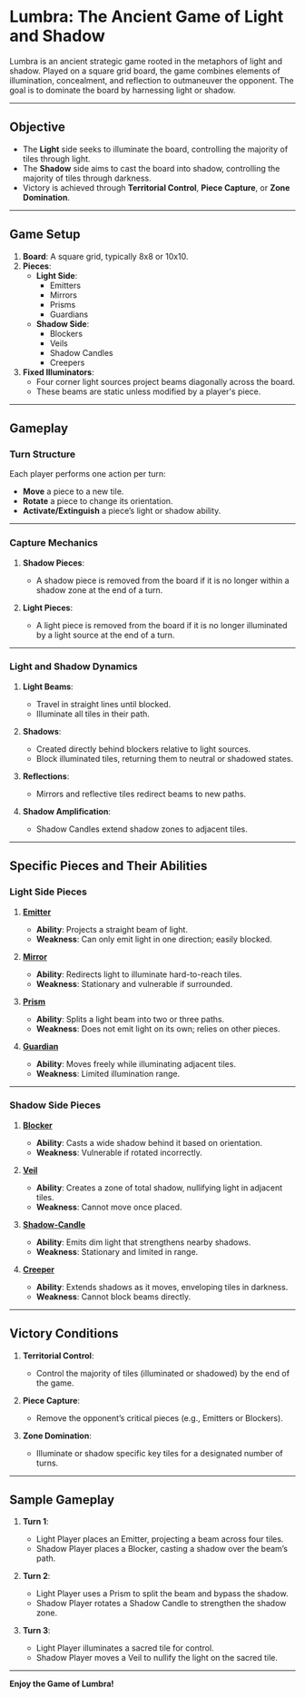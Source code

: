 # Lumbra: The Ancient Game of Light and Shadow

Lumbra is an ancient strategic game rooted in the metaphors of light and shadow. Played on a square grid board, the game combines elements of illumination, concealment, and reflection to outmaneuver the opponent. The goal is to dominate the board by harnessing light or shadow.

---

## **Objective**

- The **Light** side seeks to illuminate the board, controlling the majority of tiles through light.
- The **Shadow** side aims to cast the board into shadow, controlling the majority of tiles through darkness.
- Victory is achieved through **Territorial Control**, **Piece Capture**, or **Zone Domination**.

---

## **Game Setup**

1. **Board**: A square grid, typically 8x8 or 10x10.
2. **Pieces**:
   - **Light Side**:
     - Emitters
     - Mirrors
     - Prisms
     - Guardians
   - **Shadow Side**:
     - Blockers
     - Veils
     - Shadow Candles
     - Creepers
3. **Fixed Illuminators**:
   - Four corner light sources project beams diagonally across the board.
   - These beams are static unless modified by a player's piece.

---

## **Gameplay**

### **Turn Structure**

Each player performs one action per turn:
- **Move** a piece to a new tile.
- **Rotate** a piece to change its orientation.
- **Activate/Extinguish** a piece’s light or shadow ability.

---

### **Capture Mechanics**

1. **Shadow Pieces**:
   - A shadow piece is removed from the board if it is no longer within a shadow zone at the end of a turn.

2. **Light Pieces**:
   - A light piece is removed from the board if it is no longer illuminated by a light source at the end of a turn.

---

### **Light and Shadow Dynamics**

1. **Light Beams**:
   - Travel in straight lines until blocked.
   - Illuminate all tiles in their path.

2. **Shadows**:
   - Created directly behind blockers relative to light sources.
   - Block illuminated tiles, returning them to neutral or shadowed states.

3. **Reflections**:
   - Mirrors and reflective tiles redirect beams to new paths.

4. **Shadow Amplification**:
   - Shadow Candles extend shadow zones to adjacent tiles.

---

## **Specific Pieces and Their Abilities**

### **Light Side Pieces**
1. [**Emitter**](https://github.com/CHI-CityTech/Blended-Shadow-Puppet/blob/main/CLane/Lumbra/rules/pieces/Light-Emitter.md)
   - **Ability**: Projects a straight beam of light.
   - **Weakness**: Can only emit light in one direction; easily blocked.

2. [**Mirror**](https://github.com/CHI-CityTech/Blended-Shadow-Puppet/blob/main/CLane/Lumbra/rules/pieces/Light-Mirror.md)
   - **Ability**: Redirects light to illuminate hard-to-reach tiles.
   - **Weakness**: Stationary and vulnerable if surrounded.

3. [**Prism**](https://github.com/CHI-CityTech/Blended-Shadow-Puppet/blob/main/CLane/Lumbra/rules/pieces/Light-Prism.md)
   - **Ability**: Splits a light beam into two or three paths.
   - **Weakness**: Does not emit light on its own; relies on other pieces.

4. [**Guardian**](https://github.com/CHI-CityTech/Blended-Shadow-Puppet/blob/main/CLane/Lumbra/rules/pieces/Light-Prism.md)
   - **Ability**: Moves freely while illuminating adjacent tiles.
   - **Weakness**: Limited illumination range.

---

### **Shadow Side Pieces**
1. [**Blocker**](https://github.com/CHI-CityTech/Blended-Shadow-Puppet/blob/main/CLane/Lumbra/rules/pieces/Shadow-Blocker.md)
   - **Ability**: Casts a wide shadow behind it based on orientation.
   - **Weakness**: Vulnerable if rotated incorrectly.

2. [**Veil**](https://github.com/CHI-CityTech/Blended-Shadow-Puppet/blob/main/CLane/Lumbra/rules/pieces/Shadow-Veil.md)
   - **Ability**: Creates a zone of total shadow, nullifying light in adjacent tiles.
   - **Weakness**: Cannot move once placed.

3. [**Shadow-Candle**](https://github.com/CHI-CityTech/Blended-Shadow-Puppet/blob/main/CLane/Lumbra/rules/pieces/Shadow-Candle.md)
   - **Ability**: Emits dim light that strengthens nearby shadows.
   - **Weakness**: Stationary and limited in range.

4. [**Creeper**](https://github.com/CHI-CityTech/Blended-Shadow-Puppet/blob/main/CLane/Lumbra/rules/pieces/Shadow-Creeper.md)
   - **Ability**: Extends shadows as it moves, enveloping tiles in darkness.
   - **Weakness**: Cannot block beams directly.

---

## **Victory Conditions**

1. **Territorial Control**:
   - Control the majority of tiles (illuminated or shadowed) by the end of the game.

2. **Piece Capture**:
   - Remove the opponent’s critical pieces (e.g., Emitters or Blockers).

3. **Zone Domination**:
   - Illuminate or shadow specific key tiles for a designated number of turns.

---

## **Sample Gameplay**

1. **Turn 1**:
   - Light Player places an Emitter, projecting a beam across four tiles.
   - Shadow Player places a Blocker, casting a shadow over the beam’s path.

2. **Turn 2**:
   - Light Player uses a Prism to split the beam and bypass the shadow.
   - Shadow Player rotates a Shadow Candle to strengthen the shadow zone.

3. **Turn 3**:
   - Light Player illuminates a sacred tile for control.
   - Shadow Player moves a Veil to nullify the light on the sacred tile.

---

**Enjoy the Game of Lumbra!**
